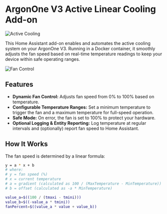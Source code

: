 # ArgonOne V3 Active Linear Cooling Add-on

![Active Cooling](https://raw.githubusercontent.com/adamoutler/HassOSArgonOneAddon/main/gitResources/activecooling.jpg)

This Home Assistant add-on enables and automates the active cooling system on your ArgonOne V3. Running in a Docker container, it smoothly adjusts the fan speed based on real-time temperature readings to keep your device within safe operating ranges.

![Fan Control](https://raw.githubusercontent.com/adamoutler/HassOSArgonOneAddon/main/gitResources/argonlinear.png)

## Features

- **Dynamic Fan Control:** Adjusts fan speed from 0% to 100% based on temperature.
- **Configurable Temperature Ranges:** Set a minimum temperature to trigger the fan and a maximum temperature for full-speed operation.
- **Safe Mode:** On error, the fan is set to 100% to protect your hardware.
- **Optional Logging & Entity Reporting:** Log temperature at regular intervals and (optionally) report fan speed to Home Assistant.

## How It Works

The fan speed is determined by a linear formula:

```bash
y = a * x + b
# where:
# y = fan speed (%)
# x = current temperature
# a = gradient (calculated as 100 / (MaxTemperature - MinTemperature))
# b = offset (calculated as -a * MinTemperature)

value_a=$((100 / (tmaxi - tmini)))
value_b=$((-value_a * tmini))
fanPercent=$((value_a * value + value_b))

